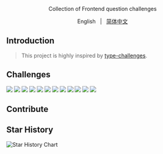 <div align="center">
  <p>Collection of Frontend question challenges</p>
  <p>English &nbsp; | &nbsp; <a href="">简体中文</a></p>
</div>

## Introduction

> This project is highly inspired by [type-challenges](https://github.com/type-challenges/type-challenges).

## Challenges

<img src="https://img.shields.io/badge/HTML-1-e54d26" />

<img src="https://img.shields.io/badge/CSS-1-4a90e2" />

<img src="https://img.shields.io/badge/JavaScript-1-f7df1e" />

<img src="https://img.shields.io/badge/Vue-1-42b883" />

<img src="https://img.shields.io/badge/React-1-087ea4" />

<img src="https://img.shields.io/badge/Node-1-417e38" />

<img src="https://img.shields.io/badge/Engineering-1-deeppink" />

<img src="https://img.shields.io/badge/Browser-1-yellow" />

<img src="https://img.shields.io/badge/Network-1-teal" />

<img src="https://img.shields.io/badge/Datastruct%20&%20algorithm-1-719f0e" />

<img src="https://img.shields.io/badge/Compatibility-1-blue" />

<img src="https://img.shields.io/badge/Miscellaneous-1-orange" />

## Contribute


## Star History

<picture>
  <source media="(prefers-color-scheme: dark)" srcset="https://api.star-history.com/svg?repos=yaxingson/frontend-question-challenges&type=Date&theme=dark" />
  <source media="(prefers-color-scheme: light)" srcset="https://api.star-history.com/svg?repos=yaxingson/frontend-question-challenges&type=Date" />
  <img alt="Star History Chart" src="https://api.star-history.com/svg?repos=yaxingson/frontend-question-challenges&type=Date" />
</picture>

